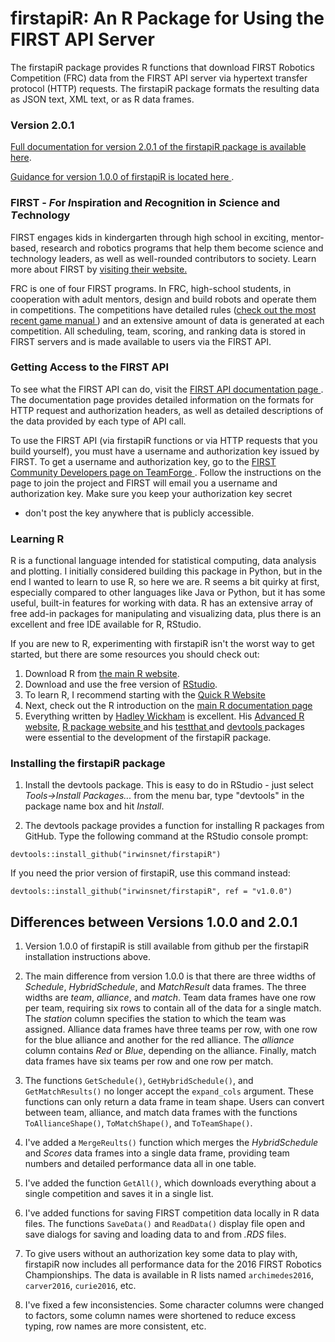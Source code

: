 # firstapiR: An R Package for Using the FIRST API Server

The firstapiR package provides R functions that download FIRST Robotics 
Competition (FRC) data from the FIRST API server via hypertext transfer protocol
(HTTP) requests. The firstapiR package formats the resulting data as JSON text,
XML text, or as R data frames.

### Version 2.0.1

[Full documentation for version 2.0.1 of the firstapiR package is available here](https://irwinsnet.github.io/firstapiR/Getting_Started).

[Guidance for version
1.0.0 of firstapiR is located here
](http://irwinsnet.github.io/projects/firstapiR/Getting_Started_v100).


### FIRST - *F*or *I*nspiration and *R*ecognition in *S*cience and *T*echnology

FIRST engages kids in kindergarten through high school in exciting, 
mentor-based, research and robotics programs that help them become science and 
technology leaders, as well as well-rounded contributors to society. Learn more 
about FIRST by [visiting their website.](http://www.firstinspires.org/)

FRC is one of four FIRST programs. In FRC, high-school students, in cooperation
with adult mentors, design and build robots and operate them in competitions.
The competitions have detailed rules ([check out the most recent game manual 
](http://www.firstinspires.org/resource-library/frc/competition-manual-qa-system))
and an extensive amount of data is generated at each competition. All 
scheduling, team, scoring, and ranking data is stored in FIRST servers and is 
made available to users via the FIRST API.


### Getting Access to the FIRST API

To see what the FIRST API can do, visit the [FIRST API documentation page 
](http://docs.frcevents2.apiary.io/#). The documentation page provides detailed 
information on the formats for HTTP request and authorization headers, as well
as detailed descriptions of the data provided by each type of API call.

To use the FIRST API (via firstapiR functions or via HTTP requests that you
build yourself), you must have a username and authorization key issued by FIRST.
To get a username and authorization key, go to the [FIRST Community Developers
page on TeamForge 
](https://usfirst.collab.net/sf/projects/first_community_developers/). Follow 
the instructions on the page to join the project and FIRST will email you a 
username and authorization key. Make sure you keep your authorization key secret
- don't post the key anywhere that is publicly accessible.


### Learning R

R is a functional language intended for statistical computing, data analysis and
plotting. I initially considered building this package in Python, but in the end
I wanted to learn to use R, so here we are. R seems a bit quirky at first, 
especially compared to other languages like Java or Python, but it has some
useful, built-in features for working with data. R has an extensive array of
free add-in packages for manipulating and visualizing data, plus there is an
excellent and free IDE available for R, RStudio.

If you are new to R, experimenting with firstapiR isn't the worst way to get 
started, but there are some resources you should check out:

1. Download R from [the main R
website](https://cran.r-project.org/mirrors.html).
1. Download and use the free version of [RStudio]( 
https://rstudio.com/products/rstudio/download/).
1. To learn R, I recommend starting with the
[Quick R Website ](http://www.statmethods.net/)
1. Next, check out the R
introduction on the [main R documentation page 
](https://cran.r-project.org/manuals.html)
1. Everything written by [Hadley
Wickham](http://hadley.nz/) is excellent. His [Advanced R
website](http://adv-r.had.co.nz/), [R package website 
](http://r-pkgs.had.co.nz/) and his [testthat 
](https://cran.r-project.org/web/packages/testthat/index.html) and [devtools 
](https://cran.r-project.org/web/packages/devtools/index.html) packages were 
essential to the development of the firstapiR package.


### Installing the firstapiR package

1. Install the devtools package. This is easy to do in RStudio - just select
_Tools->Install Packages..._ from the menu bar, type "devtools" in the
package name box and hit _Install_.

1. The devtools package provides a function for installing R packages from
GitHub. Type the following command at the RStudio console prompt:
```{r install_v2.0.1, eval = FALSE}
devtools::install_github("irwinsnet/firstapiR")
```

If you need the prior version of firstapiR, use this command instead:
```{r install_v1.0.0, eval= FALSE}
devtools::install_github("irwinsnet/firstapiR", ref = "v1.0.0")
```


## Differences between Versions 1.0.0 and 2.0.1

1. Version 1.0.0 of firstapiR is still available from github per the firstapiR
installation instructions above.

1. The main difference from version 1.0.0 is that there are three widths of
*Schedule*, *HybridSchedule*, and *MatchResult* data frames. The three
widths are *team*, *alliance*, and *match*. Team data frames have one row per
team, requiring six rows to contain all of the data for a single match. The 
*station* column specifies the station to which the team was assigned. Alliance 
data frames have three teams per row, with one row for the blue alliance and 
another for the red alliance. The *alliance* column contains *Red* or *Blue*,
depending on the alliance. Finally, match data frames have six teams per row
and one row per match.

1. The functions `GetSchedule()`, `GetHybridSchedule()`, and `GetMatchResults()`
no longer accept the `expand_cols` argument. These functions can only return a
data frame in team shape. Users can convert between team, alliance, and match 
data frames with the functions `ToAllianceShape()`, `ToMatchShape()`, and 
`ToTeamShape()`.

1. I've added a `MergeReults()` function which merges the *HybridSchedule* and
*Scores* data frames into a single data frame, providing team numbers and
detailed performance data all in one table.

1. I've added the function `GetAll()`, which downloads everything about a single
competition and saves it in a single list.

1. I've added functions for saving FIRST competition data locally in R data
files. The functions `SaveData()` and `ReadData()` display file open and save
dialogs for saving and loading data to and from *.RDS* files.

1. To give users without an authorization key some data to play with, firstapiR
now includes all performance data for the 2016 FIRST Robotics Championships.
The data is available in R lists named `archimedes2016`, `carver2016`,
`curie2016`, etc.

1. I've fixed a few inconsistencies. Some character columns were changed to
factors, some column names were shortened to reduce excess typing, row names are
more consistent, etc.
